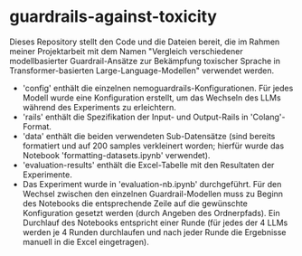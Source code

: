 # guardrails-against-toxicity
Dieses Repository stellt den Code und die Dateien bereit, die im Rahmen meiner Projektarbeit mit dem Namen "Vergleich verschiedener modellbasierter Guardrail-Ansätze zur Bekämpfung toxischer Sprache in Transformer-basierten Large-Language-Modellen" verwendet werden.

-   'config' enthält die einzelnen nemoguardrails-Konfigurationen. Für jedes Modell wurde eine Konfiguration erstellt, um das Wechseln des LLMs während des Experiments zu erleichtern.
-   'rails' enthält die Spezifikation der Input- und Output-Rails in 'Colang'-Format.
-   'data' enthält die beiden verwendeten Sub-Datensätze (sind bereits formatiert und auf 200 samples verkleinert worden; hierfür wurde das Notebook 'formatting-datasets.ipynb' verwendet).
-   'evaluation-results' enthält die Excel-Tabelle mit den Resultaten der Experimente.
-   Das Experiment wurde in 'evaluation-nb.ipynb' durchgeführt. Für den Wechsel zwischen den einzelnen Guardrail-Modellen muss zu Beginn des Notebooks die entsprechende Zeile auf die gewünschte Konfiguration gesetzt werden (durch Angeben des Ordnerpfads). Ein Durchlauf des Notebooks entspricht einer Runde (für jedes der 4 LLMs werden je 4 Runden durchlaufen und nach jeder Runde die Ergebnisse manuell in die Excel eingetragen).
